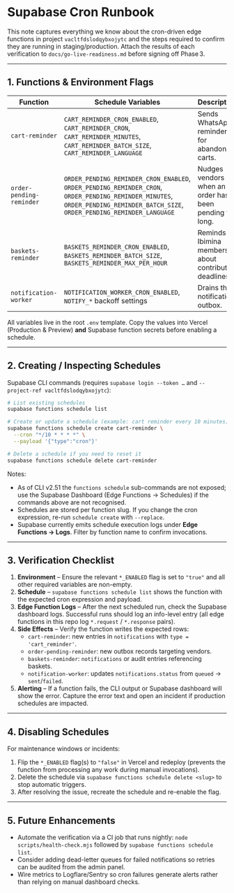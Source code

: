 # Supabase Cron Runbook

This note captures everything we know about the cron-driven edge functions in
project `vacltfdslodqybxojytc` and the steps required to confirm they are
running in staging/production. Attach the results of each verification to
`docs/go-live-readiness.md` before signing off Phase 3.

---

## 1. Functions & Environment Flags

| Function | Schedule Variables | Description |
| --- | --- | --- |
| `cart-reminder` | `CART_REMINDER_CRON_ENABLED`, `CART_REMINDER_CRON`, `CART_REMINDER_MINUTES`, `CART_REMINDER_BATCH_SIZE`, `CART_REMINDER_LANGUAGE` | Sends WhatsApp reminders for abandoned carts. |
| `order-pending-reminder` | `ORDER_PENDING_REMINDER_CRON_ENABLED`, `ORDER_PENDING_REMINDER_CRON`, `ORDER_PENDING_REMINDER_MINUTES`, `ORDER_PENDING_REMINDER_BATCH_SIZE`, `ORDER_PENDING_REMINDER_LANGUAGE` | Nudges vendors when an order has been pending too long. |
| `baskets-reminder` | `BASKETS_REMINDER_CRON_ENABLED`, `BASKETS_REMINDER_BATCH_SIZE`, `BASKETS_REMINDER_MAX_PER_HOUR` | Reminds Ibimina members about contribution deadlines. |
| `notification-worker` | `NOTIFICATION_WORKER_CRON_ENABLED`, `NOTIFY_*` backoff settings | Drains the notification outbox. |

All variables live in the root `.env` template. Copy the values into Vercel
(Production & Preview) **and** Supabase function secrets before enabling a
schedule.

---

## 2. Creating / Inspecting Schedules

Supabase CLI commands (requires `supabase login --token …` and `--project-ref vacltfdslodqybxojytc`):

```bash
# List existing schedules
supabase functions schedule list

# Create or update a schedule (example: cart reminder every 10 minutes)
supabase functions schedule create cart-reminder \
  --cron "*/10 * * * *" \
  --payload '{"type":"cron"}'

# Delete a schedule if you need to reset it
supabase functions schedule delete cart-reminder
```

Notes:

- As of CLI v2.51 the `functions schedule` sub-commands are not exposed; use the
  Supabase Dashboard (Edge Functions → Schedules) if the commands above are not recognised.
- Schedules are stored per function slug. If you change the cron expression,
  re-run `schedule create` with `--replace`.
- Supabase currently emits schedule execution logs under **Edge Functions → Logs**.
  Filter by function name to confirm invocations.

---

## 3. Verification Checklist

1. **Environment** – Ensure the relevant `*_ENABLED` flag is set to `"true"`
   and all other required variables are non-empty.
2. **Schedule** – `supabase functions schedule list` shows the function with
   the expected cron expression and payload.
3. **Edge Function Logs** – After the next scheduled run, check the Supabase
   dashboard logs. Successful runs should log an info-level entry (all edge
   functions in this repo log `*.request` / `*.response` pairs).
4. **Side Effects** – Verify the function writes the expected rows:
   - `cart-reminder`: new entries in `notifications` with `type = 'cart_reminder'`.
   - `order-pending-reminder`: new outbox records targeting vendors.
   - `baskets-reminder`: `notifications` or audit entries referencing baskets.
   - `notification-worker`: updates `notifications.status` from `queued` → `sent`/`failed`.
5. **Alerting** – If a function fails, the CLI output or Supabase dashboard will
   show the error. Capture the error text and open an incident if production
   schedules are impacted.

---

## 4. Disabling Schedules

For maintenance windows or incidents:

1. Flip the `*_ENABLED` flag(s) to `"false"` in Vercel and redeploy (prevents
   the function from processing any work during manual invocations).
2. Delete the schedule via `supabase functions schedule delete <slug>` to stop
   automatic triggers.
3. After resolving the issue, recreate the schedule and re-enable the flag.

---

## 5. Future Enhancements

- Automate the verification via a CI job that runs nightly:
  `node scripts/health-check.mjs` followed by `supabase functions schedule list`.
- Consider adding dead-letter queues for failed notifications so retries can be
  audited from the admin panel.
- Wire metrics to Logflare/Sentry so cron failures generate alerts rather than
  relying on manual dashboard checks.
